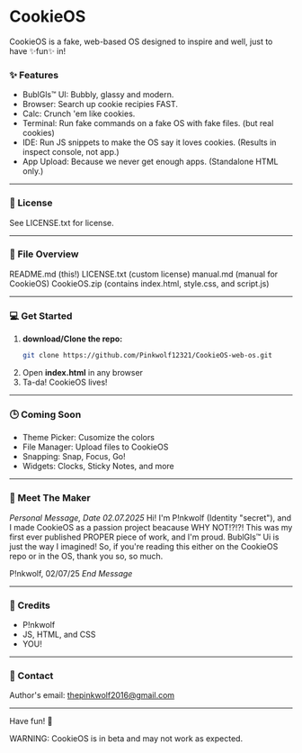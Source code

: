 # CookieOS

CookieOS is a fake, web-based OS designed to inspire and well, just to have ✨fun✨ in!

### ✨ Features
- BublGls™ UI: Bubbly, glassy and modern.
- Browser: Search up cookie recipies FAST.
- Calc: Crunch 'em like cookies.
- Terminal: Run fake commands on a fake OS with fake files. (but real cookies)
- IDE: Run JS snippets to make the OS say it loves cookies. (Results in inspect console, not app.)
- App Upload: Because we never get enough apps. (Standalone HTML only.)

---

### 📜 License
See LICENSE.txt for license.

---

### 📁 File Overview
README.md (this!)
LICENSE.txt (custom license)
manual.md (manual for CookieOS)
CookieOS.zip (contains index.html, style.css, and script.js)

---

### 💻 Get Started
1. **download/Clone the repo:**
   ```bash
   git clone https://github.com/Pinkwolf12321/CookieOS-web-os.git
   ```
2. Open **index.html** in any browser
3. Ta-da! CookieOS lives!

---

### 🕒 Coming Soon
- Theme Picker: Cusomize the colors
- File Manager: Upload files to CookieOS
- Snapping: Snap, Focus, Go!
- Widgets: Clocks, Sticky Notes, and more

---

### 👋 Meet The Maker
*Personal Message, Date 02.07.2025*
Hi! I'm P!nkwolf (Identity "secret"), and I made CookieOS as a passion project beacause WHY NOT!?!?! This was my first ever published PROPER piece of work, and I'm proud. BublGls™ Ui is just the way I imagined! So, if you're reading this either on the CookieOS repo or in the OS, thank you so, so much.

P!nkwolf,
02/07/25
*End Message*

---

### 🙌 Credits
- P!nkwolf
- JS, HTML, and CSS
- YOU!

---

### 💬 Contact
Author's email: thepinkwolf2016@gmail.com

---

Have fun! 🍪




WARNING: CookieOS is in beta and may not work as expected.
